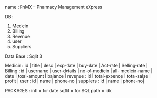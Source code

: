 name : PhMX – Pharmacy Management eXpress


DB : 
1. Medicin
2. Billing
3. Revenue
4. user
5. Suppliers

Data Base : Sqlit 3

Medicin     : id | title | desc | exp-date | buy-date | Act-rate | Selling-rate |
Billing     : id | username | user-details | no-of-medicin | all- medicin-name | date | total-amount | balance |
revenue     : id | total-expence | total-salse | profit | 
user        : id | name | phone-no | 
suppliers   : id | name | phone-no|


PACKAGES : 
intl = for date 
sqflit = for SQL
path = idk


